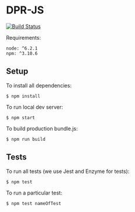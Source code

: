 # DPR-JS
[![Build Status](https://travis-ci.org/frictionlessdata/dpr-js.svg?branch=master)](https://travis-ci.org/frictionlessdata/dpr-js)

Requirements: 

```
node: ^6.2.1 
npm: ^3.10.6
```

## Setup

To install all dependencies:

```
$ npm install
```

To run local dev server:

```
$ npm start
```

To build production bundle.js:

```
$ npm run build
```

## Tests

To run all tests (we use Jest and Enzyme for tests):

```
$ npm test
```

To run a particular test:

```
$ npm test nameOfTest
```

